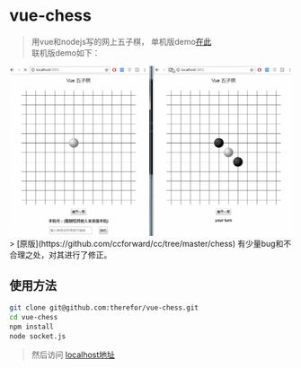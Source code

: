 # vue-chess

> 用vue和nodejs写的网上五子棋， 单机版demo[在此](https://therefor.github.io/vue-chess/index.html)  
> 联机版demo如下：
<img src='./docs/demo.gif' width='800px'> 
> [原版](https://github.com/ccforward/cc/tree/master/chess)  有少量bug和不合理之处，对其进行了修正。 

## 使用方法

``` bash
git clone git@github.com:therefor/vue-chess.git 
cd vue-chess 
npm install 
node socket.js
``` 
 
 > 然后访问 [localhost地址](http://localhost:3001/)
